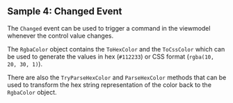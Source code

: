 ## Sample 4: Changed Event

The `Changed` event can be used to trigger a command in the viewmodel whenever the control value changes.

The `RgbaColor` object contains the `ToHexColor` and the `ToCssColor` which can be used to generate the values in hex (`#112233`) or CSS format (`rgba(10, 20, 30, 1)`).

There are also the `TryParseHexColor` and `ParseHexColor` methods that can be used to transform the hex string representation of the color back to the `RgbaColor` object.
